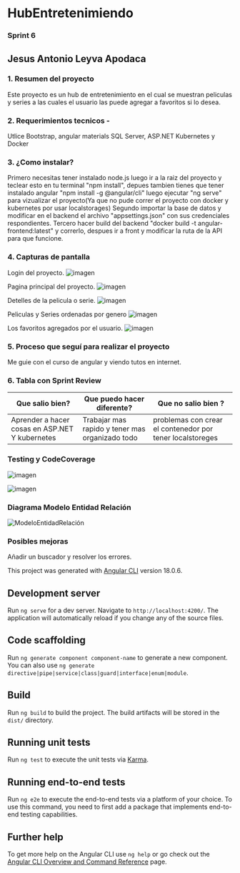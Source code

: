 # HubEntretenimiendo

### Sprint 6

## Jesus Antonio Leyva Apodaca

### 1. Resumen del proyecto 
Este proyecto es un hub de entretenimiento en el cual se muestran peliculas y series a las cuales el usuario las puede agregar a favoritos si lo desea.
### 2. Requerimientos tecnicos -
Utlice Bootstrap, angular materials SQL Server, ASP.NET Kubernetes y Docker


### 3. ¿Como instalar?
Primero necesitas tener instalado node.js luego ir a la raiz del proyecto y teclear esto en tu terminal "npm install", depues tambien tienes que tener instalado angular "npm install -g @angular/cli" luego ejecutar "ng serve" para vizualizar el proyecto(Ya que no pude correr el proyecto con docker y kubernetes por usar localstorages) Segundo importar la base de datos y modificar en el backend el archivo "appsettings.json" con sus credenciales respondientes. Tercero hacer build del backend "docker build -t angular-frontend:latest" y correrlo, despues ir a front y modificar la ruta de la API para que funcione.

### 4. Capturas de pantalla 

Login del proyecto.
![imagen](https://github.com/Yisusle/HubEntretenimiento/assets/155853302/ba4fa25d-75f1-48ac-875c-1951c7cd921f)

Pagina principal del proyecto.
![imagen](https://github.com/Yisusle/HubEntretenimiento/assets/155853302/f94cee86-53c5-42ce-8a6c-10c2f727be7c)

Detelles de la pelicula o serie.
![imagen](https://github.com/Yisusle/HubEntretenimiento/assets/155853302/929924d6-adc6-473e-974f-c4dd78f29144)

Peliculas y Series ordenadas por genero
![imagen](https://github.com/Yisusle/HubEntretenimiento/assets/155853302/c76ec21e-ee41-4a6c-ae90-b3b002dd01ab)

Los favoritos agregados por el usuario.
![imagen](https://github.com/Yisusle/HubEntretenimiento/assets/155853302/e28de650-37b9-46f6-98d0-dfa76b746c69)


### 5. Proceso que seguí para realizar el proyecto
Me guie con el curso de angular y viendo tutos en internet.

### 6. Tabla con Sprint Review 

| Que salio bien? | Que puedo hacer diferente? | Que no salio bien ? |
------------------|----------------------------|-----------------------
| Aprender a hacer cosas en ASP.NET Y kubernetes |Trabajar mas rapido y tener mas organizado todo  | problemas con crear el contenedor por tener localstoreges |

### Testing y CodeCoverage
![imagen](https://github.com/user-attachments/assets/711f5c9b-a52c-4d72-9b4c-9b58d00d2a0c)

![imagen](https://github.com/user-attachments/assets/a41683d1-e2ea-4cb2-b291-545ae80ea35c)


### Diagrama Modelo Entidad Relación
![ModeloEntidadRelación](https://github.com/user-attachments/assets/d914e60b-d3fb-4b53-89e1-e9a4ea5dd486)

### Posibles mejoras

Añadir un buscador y resolver los errores.


This project was generated with [Angular CLI](https://github.com/angular/angular-cli) version 18.0.6.

## Development server

Run `ng serve` for a dev server. Navigate to `http://localhost:4200/`. The application will automatically reload if you change any of the source files.

## Code scaffolding

Run `ng generate component component-name` to generate a new component. You can also use `ng generate directive|pipe|service|class|guard|interface|enum|module`.

## Build

Run `ng build` to build the project. The build artifacts will be stored in the `dist/` directory.

## Running unit tests

Run `ng test` to execute the unit tests via [Karma](https://karma-runner.github.io).

## Running end-to-end tests

Run `ng e2e` to execute the end-to-end tests via a platform of your choice. To use this command, you need to first add a package that implements end-to-end testing capabilities.

## Further help

To get more help on the Angular CLI use `ng help` or go check out the [Angular CLI Overview and Command Reference](https://angular.dev/tools/cli) page.
